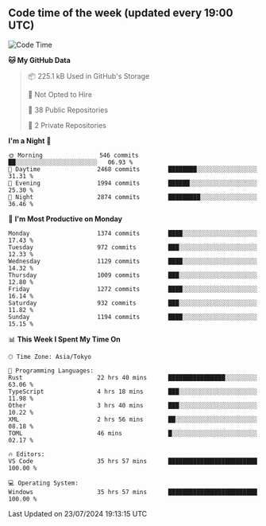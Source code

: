 ## Code time of the week (updated every 19:00 UTC)

<!--START_SECTION:waka-->
![Code Time](http://img.shields.io/badge/Code%20Time-3%2C485%20hrs%2025%20mins-blue)

**🐱 My GitHub Data** 

> 📦 225.1 kB Used in GitHub's Storage 
 > 
> 🚫 Not Opted to Hire
 > 
> 📜 38 Public Repositories 
 > 
> 🔑 2 Private Repositories 
 > 
**I'm a Night 🦉** 

```text
🌞 Morning                546 commits         ██░░░░░░░░░░░░░░░░░░░░░░░   06.93 % 
🌆 Daytime                2468 commits        ████████░░░░░░░░░░░░░░░░░   31.31 % 
🌃 Evening                1994 commits        ██████░░░░░░░░░░░░░░░░░░░   25.30 % 
🌙 Night                  2874 commits        █████████░░░░░░░░░░░░░░░░   36.46 % 
```
📅 **I'm Most Productive on Monday** 

```text
Monday                   1374 commits        ████░░░░░░░░░░░░░░░░░░░░░   17.43 % 
Tuesday                  972 commits         ███░░░░░░░░░░░░░░░░░░░░░░   12.33 % 
Wednesday                1129 commits        ████░░░░░░░░░░░░░░░░░░░░░   14.32 % 
Thursday                 1009 commits        ███░░░░░░░░░░░░░░░░░░░░░░   12.80 % 
Friday                   1272 commits        ████░░░░░░░░░░░░░░░░░░░░░   16.14 % 
Saturday                 932 commits         ███░░░░░░░░░░░░░░░░░░░░░░   11.82 % 
Sunday                   1194 commits        ████░░░░░░░░░░░░░░░░░░░░░   15.15 % 
```


📊 **This Week I Spent My Time On** 

```text
🕑︎ Time Zone: Asia/Tokyo

💬 Programming Languages: 
Rust                     22 hrs 40 mins      ████████████████░░░░░░░░░   63.06 % 
TypeScript               4 hrs 18 mins       ███░░░░░░░░░░░░░░░░░░░░░░   11.98 % 
Other                    3 hrs 40 mins       ███░░░░░░░░░░░░░░░░░░░░░░   10.22 % 
XML                      2 hrs 56 mins       ██░░░░░░░░░░░░░░░░░░░░░░░   08.18 % 
TOML                     46 mins             █░░░░░░░░░░░░░░░░░░░░░░░░   02.17 % 

🔥 Editors: 
VS Code                  35 hrs 57 mins      █████████████████████████   100.00 % 

💻 Operating System: 
Windows                  35 hrs 57 mins      █████████████████████████   100.00 % 
```


 Last Updated on 23/07/2024 19:13:15 UTC
<!--END_SECTION:waka-->